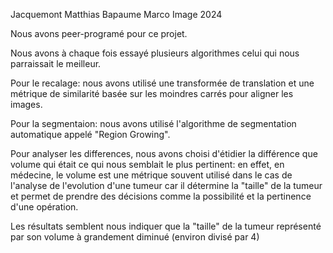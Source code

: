 Jacquemont Matthias
Bapaume Marco
Image 2024

Nous avons peer-programé pour ce projet.

Nous avons à chaque fois essayé plusieurs algorithmes celui qui nous parraissait le meilleur.

Pour le recalage:  nous avons utilisé une transformée de translation et une métrique de similarité basée sur les moindres carrés pour aligner les images.

Pour la segmentaion:  nous avons utilisé l'algorithme de segmentation automatique appelé "Region Growing".

Pour analyser les differences, nous avons choisi d'étidier la différence que volume qui était ce qui nous semblait le plus pertinent: en effet, en médecine, le volume est une métrique souvent utilisé dans le cas de l'analyse de l'evolution d'une tumeur car il détermine la "taille" de la tumeur et permet de prendre des décisions comme la possibilité et la pertinence d'une opération.

Les résultats semblent nous indiquer que la "taille" de la tumeur représenté par son volume à grandement diminué (environ divisé par 4)